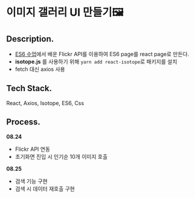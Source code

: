 # 이미지 갤러리 UI 만들기🖼

## Description.

- [ES6 수업](https://github.com/yo-onhye/05.es6-study/tree/master/200815-es6-class)에서 배운 Flickr API를 이용하여 ES6 page를 react page로 만든다.
- **isotope.js** 를 사용하기 위해 `yarn add react-isotope`로 패키지를 설치
- fetch 대신 axios 사용

## Tech Stack.

React, Axios, Isotope, ES6, Css

## Process.

**08.24**
- Flickr API 연동
- 초기화면 진입 시 인기순 10개 이미지 호출

**08.25**
- 검색 기능 구현
- 검색 시 데이터 재호출 구현